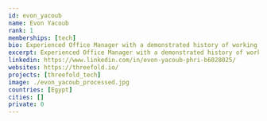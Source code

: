 ```yaml
---
id: evon_yacoub
name: Evon Yacoub
rank: 1
memberships: [tech]
bio: Experienced Office Manager with a demonstrated history of working in the computer software industry. Skilled in Human Resources, Management, Office Administration .. has Strong administrative professional. Admin Coordinator fell in love with Threefold I dream about a world where everyone can be happy.
excerpt: Experienced Office Manager with a demonstrated history of working in the computer software industry.
linkedin: https://www.linkedin.com/in/evon-yacoub-phri-b6028025/
websites: https://threefold.io/
projects: [threefold_tech]
image: ./evon_yacoub_processed.jpg
countries: [Egypt]
cities: []
private: 0
---
```

